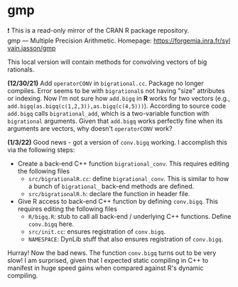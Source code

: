 # gmp
:exclamation: This is a read-only mirror of the CRAN R package repository.  gmp — Multiple Precision Arithmetic. Homepage: https://forgemia.inra.fr/sylvain.jasson/gmp  

This local version will contain methods for convolving vectors of big rationals.

**(12/30/21)** 
Add `operatorCONV` in `bigrational.cc`. Package no longer compiles. Error seems to be with `bigrational`s not having "size" attributes or indexing. Now I'm not sure how `add.bigq` in **R** works for two vectors (e.g., `add.bigq(as.bigq(c(1,2,3)),as.bigq(c(4,5)))`). According to source code `add.bigq` calls `bigrational_add`, which is a two-variable function with `bigrational` arguments. Given that `add.bigq` works perfectly fine when its arguments are vectors, why doesn't `operatorCONV` work?   

**(1/3/22)**
Good news - got a version of `conv.bigq` working. I accomplish this via the following steps:
- Create a back-end C++ function `bigrational_conv`. This requires editing the following files
    - `src/bigrationalR.cc`: define `bigrational_conv`. This is similar to how a bunch of `bigrational_` back-end methods are defined.
    - `src/bigrationalR.h`: declare the function in header file. 
- Give R access to back-end C++ function by defining `conv.bigq`. This requires editing the following files
    - `R/bigq.R`: stub to call all back-end / underlying C++ functions. Define `conv.bigq` here.
    - `src/init.cc`: ensures registration of `conv.bigq`.
    - `NAMESPACE`: DynLib stuff that also ensures registration of `conv.bigq`.

Hurray! Now the bad news. The function `conv.bigq` turns out to be very slow! I am surprised, given that I expected static compiling in C++ to manifest in huge speed gains when compared against R's dynamic compiling. 